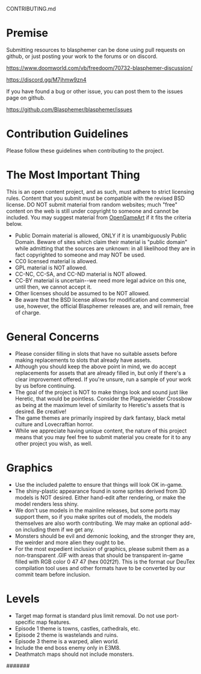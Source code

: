 

CONTRIBUTING.md

# Premise #

Submitting resources to blasphemer can be done using pull requests on github, or just posting your work to the forums or on discord. 

https://www.doomworld.com/vb/freedoom/70732-blasphemer-discussion/

https://discord.gg/M7jhmw9zn4

If you have found a bug or other issue, you can post them to the issues page on github.

https://github.com/Blasphemer/blasphemer/issues

# Contribution Guidelines #

Please follow these guidelines when contributing to the project.

# The Most Important Thing #

This is an open content project, and as such, must adhere to strict licensing rules.  Content that you submit must be compatible with the revised BSD license.  DO NOT submit material from random websites; much "free" content on the web is still under copyright to someone and cannot be included.  You may suggest material from [OpenGameArt](http://OpenGameArt.org) if it fits the criteria below.

  * Public Domain material is allowed, ONLY if it is unambiguously Public Domain.  Beware of sites which claim their material is "public domain" while admitting that the sources are unknown: in all likelihood they are in fact copyrighted to someone and may NOT be used.
  * CC0 licensed material is allowed.
  * GPL material is NOT allowed.
  * CC-NC, CC-SA, and CC-ND material is NOT allowed.
  * CC-BY material is uncertain--we need more legal advice on this one, until then, we cannot accept it.
  * Other licenses should be assumed to be NOT allowed.
  * Be aware that the BSD license allows for modification and commercial use, however, the official Blasphemer releases are, and will remain, free of charge.  

# General Concerns #

  * Please consider filling in slots that have no suitable assets before making replacements to slots that already have assets.
  * Although you should keep the above point in mind, we do accept replacements for assets that are already filled in, but only if there's a clear improvement offered.  If you're unsure, run a sample of your work by us before continuing.
  * The goal of the project is NOT to make things look and sound just like Heretic, that would be pointless.  Consider the Plaguewielder Crossbow as being at the maximum level of similarity to Heretic's assets that is desired.  Be creative!
  * The game themes are primarily inspired by dark fantasy, black metal culture and Lovecraftian horror.
  * While we appreciate having unique content, the nature of this project means that you may feel free to submit material you create for it to any other project you wish, as well.

# Graphics #

  * Use the included palette to ensure that things will look OK in-game.
  * The shiny-plastic appearance found in some sprites derived from 3D models is NOT desired.  Either hand-edit after rendering, or make the model renders less shiny.
  * We don't use models in the mainline releases, but some ports may support them, so if you make sprites out of models, the models themselves are also worth contributing.  We may make an optional add-on including them if we get any.
  * Monsters should be evil and demonic looking, and the stronger they are, the weirder and more alien they ought to be.
  * For the most expedient inclusion of graphics, please submit them as a non-transparent .GIF with areas that should be transparent in-game filled with RGB color 0 47 47 (hex 002f2f).  This is the format our DeuTex compilation tool uses and other formats have to be converted by our commit team before inclusion.  

# Levels #

  * Target map format is standard plus limit removal. Do not use port-specific map features.
  * Episode 1 theme is towns, castles, cathedrals, etc.
  * Episode 2 theme is wastelands and ruins.
  * Episode 3 theme is a warped, alien world.
  * Include the end boss enemy only in E3M8.
  * Deathmatch maps should not include monsters.

#######